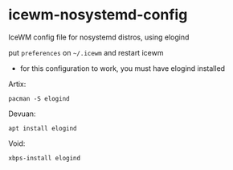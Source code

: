 # icewm-nosystemd-config
IceWM config file for nosystemd distros, using elogind

put ```preferences``` on ```~/.icewm``` and restart icewm

- for this configuration to work, you must have elogind installed


Artix:

```pacman -S elogind```

Devuan:

```apt install elogind```

Void:

```xbps-install elogind```
